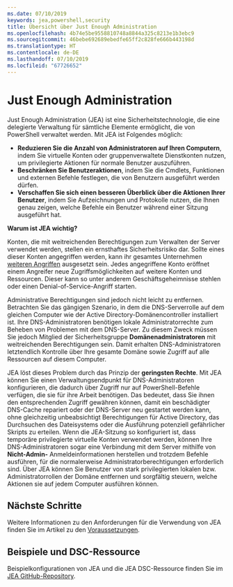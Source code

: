 ```yaml
---
ms.date: 07/10/2019
keywords: jea,powershell,security
title: Übersicht über Just Enough Administration
ms.openlocfilehash: 4b74e5be9558810748a8844a325c8213e1b3ebc9
ms.sourcegitcommit: 46bebe692689ebedfe65ff2c828fe666b443198d
ms.translationtype: HT
ms.contentlocale: de-DE
ms.lasthandoff: 07/10/2019
ms.locfileid: "67726652"
---
```

# <a name="just-enough-administration"></a>Just Enough Administration

Just Enough Administration (JEA) ist eine Sicherheitstechnologie, die eine delegierte Verwaltung für sämtliche Elemente ermöglicht, die von PowerShell verwaltet werden. Mit JEA ist Folgendes möglich:

- **Reduzieren Sie die Anzahl von Administratoren auf Ihren Computern**, indem Sie virtuelle Konten oder gruppenverwaltete Dienstkonten nutzen, um privilegierte Aktionen für normale Benutzer auszuführen.
- **Beschränken Sie Benutzeraktionen**, indem Sie die Cmdlets, Funktionen und externen Befehle festlegen, die von Benutzern ausgeführt werden dürfen.
- **Verschaffen Sie sich einen besseren Überblick über die Aktionen Ihrer Benutzer**, indem Sie Aufzeichnungen und Protokolle nutzen, die Ihnen genau zeigen, welche Befehle ein Benutzer während einer Sitzung ausgeführt hat.

**Warum ist JEA wichtig?**

Konten, die mit weitreichenden Berechtigungen zum Verwalten der Server verwendet werden, stellen ein ernsthaftes Sicherheitsrisiko dar. Sollte eines dieser Konten angegriffen werden, kann ihr gesamtes Unternehmen [weiteren Angriffen](https://aka.ms/pth) ausgesetzt sein. Jedes angegriffene Konto eröffnet einem Angreifer neue Zugriffsmöglichkeiten auf weitere Konten und Ressourcen. Dieser kann so unter anderem Geschäftsgeheimnisse stehlen oder einen Denial-of-Service-Angriff starten.

Administrative Berechtigungen sind jedoch nicht leicht zu entfernen. Betrachten Sie das gängigen Szenario, in dem die DNS-Serverrolle auf dem gleichen Computer wie der Active Directory-Domänencontroller installiert ist. Ihre DNS-Administratoren benötigen lokale Administratorrechte zum Beheben von Problemen mit dem DNS-Server. Zu diesem Zweck müssen Sie jedoch Mitglied der Sicherheitsgruppe **Domänenadministratoren** mit weitreichenden Berechtigungen sein. Damit erhalten DNS-Administratoren letztendlich Kontrolle über Ihre gesamte Domäne sowie Zugriff auf alle Ressourcen auf diesem Computer.

JEA löst dieses Problem durch das Prinzip der **geringsten Rechte**. Mit JEA können Sie einen Verwaltungsendpunkt für DNS-Administratoren konfigurieren, die dadurch über Zugriff nur auf PowerShell-Befehle verfügen, die sie für ihre Arbeit benötigen. Das bedeutet, dass Sie ihnen den entsprechenden Zugriff gewähren können, damit ein beschädigter DNS-Cache repariert oder der DNS-Server neu gestartet werden kann, ohne gleichzeitig unbeabsichtigt Berechtigungen für Active Directory, das Durchsuchen des Dateisystems oder die Ausführung potenziell gefährlicher Skripts zu erteilen. Wenn die JEA-Sitzung so konfiguriert ist, dass temporäre privilegierte virtuelle Konten verwendet werden, können Ihre DNS-Administratoren sogar eine Verbindung mit dem Server mithilfe von **Nicht-Admin-** Anmeldeinformationen herstellen und trotzdem Befehle ausführen, für die normalerweise Administratorberechtigungen erforderlich sind. Über JEA können Sie Benutzer von stark privilegierten lokalen bzw. Administratorrollen der Domäne entfernen und sorgfältig steuern, welche Aktionen sie auf jedem Computer ausführen können.

## <a name="next-steps"></a>Nächste Schritte

Weitere Informationen zu den Anforderungen für die Verwendung von JEA finden Sie im Artikel zu den [Voraussetzungen](prerequisites.md).

## <a name="samples-and-dsc-resource"></a>Beispiele und DSC-Ressource

Beispielkonfigurationen von JEA und die JEA DSC-Ressource finden Sie im [JEA GitHub-Repository](https://github.com/PowerShell/JEA).

